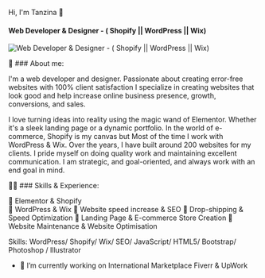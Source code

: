 Hi, I'm Tanzina 👋
#### Web Developer & Designer - ( Shopify || WordPress || Wix)
![Web Developer & Designer - ( Shopify || WordPress || Wix)](https://arturssmirnovs.github.io/github-profile-readme-generator/images/banner.png)

🚀 ### About me:

I'm a web developer and designer. Passionate about creating error-free websites with 100% client satisfaction I specialize in creating websites that look good and help increase online business presence, growth, conversions, and sales.

I love turning ideas into reality using the magic wand of Elementor. Whether it's a sleek landing page or a dynamic portfolio. In the world of e-commerce, Shopify is my canvas but Most of the time I work with WordPress & Wix. Over the years, I have built around 200 websites for my clients. I pride myself on doing quality work and maintaining excellent communication. I am strategic, and goal-oriented, and always work with an end goal in mind.



👨‍💻 ### Skills & Experience:

🔹  Elementor & Shopify  
🔹  WordPress & Wix
🔹  Website speed increase & SEO
🔹  Drop-shipping & Speed Optimization
🔹  Landing Page & E-commerce Store Creation
🔹  Website Maintenance & Website Optimisation 






Skills:  WordPress/  Shopify/ Wix/ SEO/ JavaScript/ HTML5/ Bootstrap/ Photoshop / Illustrator

- 🔭 I’m currently working on International Marketplace Fiverr & UpWork 




